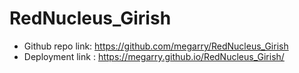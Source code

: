 # RedNucleus_Girish
- Github repo link: https://github.com/megarry/RedNucleus_Girish
- Deployment link : https://megarry.github.io/RedNucleus_Girish/